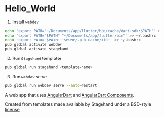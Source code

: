 # Hello_World

1. Install `webdev`
```sh
echo 'export PATH="~/Documents/app/flutter/bin/cache/dart-sdk:$PATH"' >> ~/.bashrc
echo 'export PATH="$PATH":"~/Documents/app/flutter/bin"' >> ~/.bashrc
echo 'export PATH="$PATH":"$HOME/.pub-cache/bin"' >> ~/.bashrc
pub global activate webdev
pub global activate stagehand
```

2. Run `Stagehand` templater
```sh
pub global run stagehand <template-name>
```

3. Run `webdev` serve
```sh
pub global run webdev serve --auto=restart
```

A web app that uses [AngularDart](https://webdev.dartlang.org/angular) and
[AngularDart Components](https://webdev.dartlang.org/components).

Created from templates made available by Stagehand under a BSD-style
[license](https://github.com/dart-lang/stagehand/blob/master/LICENSE).
